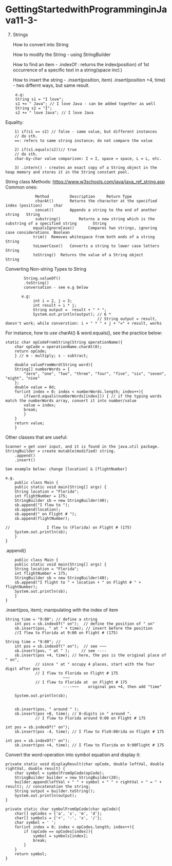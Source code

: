 # GettingStartedwithProgramminginJava11-3-

7. Strings 

	How to convert into String
	
	How to modify the String - using StringBuilder
	
	How to find an item - .indexOf  : returns the index(position) of 1st occurrence of a specific text in a string(space incl.)
	
	How to insert the string - .insert(position, item)
				   .insert(position +4, time)		- two differnt ways, but same result.


	    e.g:
	    String s1 = "I love";
	    s1 += " Java"; // I love Java - can be added together as well
	    String s2 = "I";
	    s2 += " love Java"; // I love Java 
    
Equality:
    
	    1) if(s1 == s2) // false - same value, but different instances
		// do sth.
		==: refers to same string instance; do not compare the value

	    2) if(s1.equals(s2))// true
		// do sth.
		char-by-char value comparison: I = I, space = space, L = L, etc.

	    3) .intern() - creates an exact copy of a String object in the heap memory and stores it in the String constant pool.
    
String class Methods: https://www.w3schools.com/java/java_ref_string.asp
Common ones: 

                 Method	    	Description		Return Type
                 charAt()		Returns the character at the specified index (position)		char
                 concat()		Appends a string to the end of another string	String
                 substring()		Returns a new string which is the substring of a specified string		String
                equalsIgnoreCase()		Compares two strings, ignoring case considerations	Boolean
                trim()	Removes whitespace from both ends of a string	String
                toLowerCase()	Converts a string to lower case letters		String
                toString()	Returns the value of a String object		String
		
Converting Non-string Types to String

            String.valueOf()
            .toString()
            conversation - see e.g below
            
           e.g:
                int i = 2, j = 3;
                int result = i * j;
                String output =  result + " * ";
                System.out.println(output); // 6 *
                                            // String output = result, doesn't work; while converstion: i + " * " + j + "=" + result, works 
	
For instance, how to use charAt() & word.equals(), see the practice below:
	
	static char opCodeFromString(String operationName){
		char opCode = operationName.charAt(0);
		return opCode;
	    } // m - multiply; s - subtract;

	    double valueFromWord(String word){
		String[] numberWords = {
			"zero", "one", "two", "three", "four", "five", "six", "seven", "eight", "nine"
		};
		double value = 0d;
		for(int index = 0; index < numberWords.length; index++){
		    if(word.equals(numberWords[index])) { // if the typing words match the numberWords array, convert it into number/value
			value = index;
			break;
		    }
		}
		return value;
	    }
	
	
Other classes that are useful:

    Scanner = get user input, and it is found in the java.util package. 
    StringBuilder = create mutable(modified) string. 
		.append()
		.insert()
    
    See example below: change [location] & [flightNumber]
    
    e.g.
	    public class Main {
	    public static void main(String[] args) {
		String location = "Florida";
		int flightNumber = 175;
		StringBuilder sb = new StringBuilder(40);
		sb.append("I flew to ");
		sb.append(location);
		sb.append(" on Flight # ");
		sb.append(flightNumber);

	//                I flew to (Florida) on Flight # (175)
		System.out.println(sb);
	    }
	}


.append()
	
	    public class Main {
	    public static void main(String[] args) {
		String location = "Florida";
		int flightNumber = 175;
		StringBuilder sb = new StringBuilder(40);
		sb.append("I flight to " + location + " on Flight # " + flightNumber);
		System.out.println(sb);
	    }
	}
	
.insert(pos, item); manipulating with the index of item
	
	String time = "9:00"; // define a string
        int pos = sb.indexOf(" on");  // define the position of " on"
        sb.insert(pos, " at " + time); // insert before the position
		//I flew to Florida at 9:00 on Flight # (175)
	
	String time = "9:00"; //
        int pos = sb.indexOf(" on");  // see ~~~
        sb.insert(pos, " at " );     // see ----
        sb.insert(pos +4, time); // here, the pos is the original place of " on", 
				 // since " at " occupy 4 places, start with the four digit after pos
				 // I flew to Florida on Flight # 175
				 		     ~~~
				 // I flew to Florida at  on Flight # 175		  
						     ----~~~ 	original pos +4, then add "time"

        System.out.println(sb);
	
	 
        sb.insert(pos, " around " );
        sb.insert(pos +8, time); // 8-digits in " around ".
				 // I flew to Florida around 9:00 on Flight # 175
	
	int pos = sb.indexOf(" on");  
        sb.insert(pos -4, time); // I flew to Flo9:00rida on Flight # 175
	
	int pos = sb.indexOf(" on");  
        sb.insert(pos +4, time); // I flew to Florida on 9:00Flight # 175
	
	
Convert the word-operation into symbol equation and display it: 
	
	private static void displayResult(char opCode, double leftVal, double rightVal, double result) {
        char symbol = symbolFromOpCode(opCode);
        StringBuilder builder = new StringBuilder(20);
        builder.append(leftVal + " " + symbol + " " + rightVal + " = " + result); // concatenation the string;
        String output = builder.toString();
        System.out.println(output);
    }

    private static char symbolFromOpCode(char opCode){
        char[] opCodes = {'a', 's', 'm', 'd'};
        char[] symbols = {'+', '-', 'x', '/'};
        char symbol = ' ';
        for(int index = 0; index < opCodes.length; index++){
            if (opCode == opCodes[index]){
                symbol = symbols[index];
                break;
            }
        }
        return symbol;
    } 
